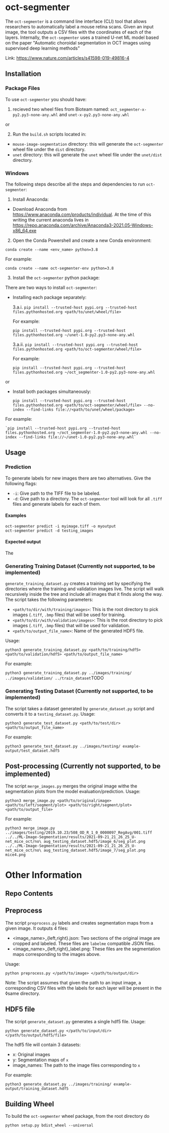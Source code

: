 # oct-segmenter

The `oct-segmenter` is a command line interface (CLI) tool that allows researchers to automatically
label a mouse retina scans. Given an input image, the tool outputs a CSV files with the coordinates
of each of the layers. Internally, the `oct-segmenter` uses a trained U-net ML model based on the
paper "Automatic choroidal segmentation in OCT images using supervised deep learning methods"

Link: https://www.nature.com/articles/s41598-019-49816-4


## Installation

### Package Files

To use `oct-segmenter` you should have:
1. recieved two wheel files from Bioteam named: `oct_segmenter-x-py2.py3-none-any.whl`
and `unet-x-py2.py3-none-any.whl`

or

2. Run the `build.sh` scripts located in:
  - `mouse-image-segmentation` directory: this will generate the `oct-segmenter` wheel file under
  the `dist` directory.
  - `unet` directory: this will generate the `unet` wheel file under the `unet/dist` directory.


### Windows

The following steps describe all the steps and dependencies to run `oct-segmenter`:

1. Install Anaconda:
  - Download Anaconda from https://www.anaconda.com/products/individual. At the time of this writing
  the current anaconda lives in https://repo.anaconda.com/archive/Anaconda3-2021.05-Windows-x86_64.exe

2. Open the Conda Powershell and create a new Conda environment:

`conda create --name <env_name> python=3.8`

For example:

`conda create --name oct-segmenter-env python=3.8`

3. Install the `oct-segmenter` python package:

There are two ways to install `oct-segmenter`:

  - Installing each package separately:

    3.a.i. `pip install --trusted-host pypi.org --trusted-host files.pythonhosted.org <path/to/unet/wheel/file>`

    For example:

    `pip install --trusted-host pypi.org --trusted-host files.pythonhosted.org ~/unet-1.0-py2.py3-none-any.whl`

    3.a.ii. `pip install --trusted-host pypi.org --trusted-host files.pythonhosted.org <path/to/oct-segmenter/wheel/file>`

    For example:

    `pip install --trusted-host pypi.org --trusted-host files.pythonhosted.org ~/oct_segmenter-1.0-py2.py3-none-any.whl`

or

  - Install both packages simultaneously:

    `pip install --trusted-host pypi.org --trusted-host files.pythonhosted.org <path/to/oct-segmenter/wheel/file> --no-index --find-links file://<path/to/unet/wheel/package>`

  For example:
  
    `pip install --trusted-host pypi.org --trusted-host files.pythonhosted.org ~/oct_segmenter-1.0-py2.py3-none-any.whl --no-index --find-links file://~/unet-1.0-py2.py3-none-any.whl` 


## Usage

### Prediction

To generate labels for new images there are two alternatives. Give the following flags:
- `-i`: Give path to the TIFF file to be labeled.
- `-d`: Give path to a directory. The `oct-segmenter` tool will look for all `.tiff` files and
  generate labels for each of them.

#### Examples

```
oct-segmenter predict -i myimage.tiff -o myoutput
oct-segmenter predict -d testing_images
```

#### Expected output

The 

### Generating Training Dataset (Currently not supported, to be implemented)

`generate_training_dataset.py` creates a training set by specifying the directories where the training and validation images live. The script will walk recursively inside the tree and include all images that it finds along the way.  The script takes the following parameters:
- `<path/to/dir/with/training/images>`: This is the root directory to pick images (`.tiff`, `.bmp` files) that will be used for training.
- `<path/to/dir/with/validation/images>`: This is the root directory to pick images (`.tiff`, `.bmp` files) that will be used for validation.
- `<path/to/output_file_name>`: Name of the generated HDF5 file.

Usage:

`python3 generate_training_dataset.py <path/to/training/hdf5> <path/to/validation/hdf5> <path/to/output_file_name>`

For example:

`python3 generate_training_dataset.py ../images/training/ ../images/validation/
../train_dataset`TODO


### Generating Testing Dataset (Currently not supported, to be implemented)

The script takes a dataset generated by `generate_dataset.py` script and converts it to a `testing_dataset.py`. Usage:

`python3 generate_test_dataset.py <path/to/test/dir> <path/to/output_file_name>`

For example:

`python3 generate_test_dataset.py ../images/testing/ example-output/test_dataset.hdf5`

## Post-processing (Currently not supported, to be implemented)

The script `merge_images.py` merges the original image withe the segmentation plots from the model evaluation/prediction. Usage:

`python3 merge_image.py <path/to/original/image> <path/to/left/segment/plot> <path/to/right/segment/plot> <path/to/output_file>`

For example:

`python3 merge_image.py ../images/testing/2019.10.23/508_OD_R_1_0_0000097_RegAvg/001.tiff ../../ML-Image-Segmentation/results/2021-09-21_21_26_25_U-net_mice_oct/no\ aug_testing_dataset.hdf5/image_6/seg_plot.png ../../ML-Image-Segmentation/results/2021-09-21_21_26_25_U-net_mice_oct/no\ aug_testing_dataset.hdf5/image_7/seg_plot.png mice4.png`


# Other Information

## Repo Contents

## Preprocess

The script `preprocess.py` labels and creates segmentation maps from a given image. It outputs 4 files:
- <image_name>_{left,right}.json: Two sections of the original image are cropped and labeled. These files are `labelme`
compatible JSON files.
- <image_name>_{left,right}_label.png: These files are the segmentation maps corresponding to the images above.

Usage:

`python preprocess.py </path/to/image> </path/to/output/dir>`

Note: The script assumes that given the path to an input image, a corresponding CSV files with the labels for each layer will
be present in the ◊same directory.

## HDF5 file

The script `generate_dataset.py` generates a single hdf5 file. Usage:

`python generate_dataset.py </path/to/input/dir> </path/to/output/hdf5/file>`

The hdf5 file will contain 3 datasets:
- x: Original images
- y: Segmentation maps of `x`
- image_names: The path to the image files corresponding to `x`

For example:

`python3 generate_dataset.py ../images/training/ example-output/training_dataset.hdf5`


## Building Wheel

To build the `oct-segmenter` wheel package, from the root directory do

```
python setup.py bdist_wheel --universal
```

